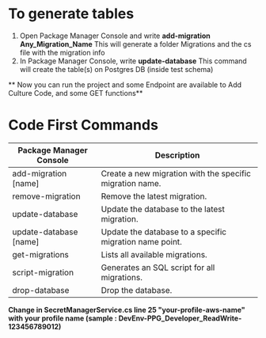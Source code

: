 # To generate tables
1. Open Package Manager Console and write **add-migration Any_Migration_Name**
   This will generate a folder Migrations and the cs file with the migration info
2. In Package Manager Console, write **update-database**
   This command will create the table(s) on Postgres DB (inside test schema)


  ** Now you can run the project and some Endpoint are available to Add Culture Code, and some GET functions**

# Code First Commands

|Package Manager Console  | Description                                                 |
|-------------------------|-------------------------------------------------------------|
|add-migration [name]     |Create a new migration with the specific migration name.     |
|remove-migration         |Remove the latest migration.                                 |
|update-database          |Update the database to the latest migration.                 |
|update-database [name]   |Update the database to a specific migration name point.      |
|get-migrations           |Lists all available migrations.                              |
|script-migration         |Generates an SQL script for all migrations.                  |
|drop-database            |Drop the database.                                           |


**Change in SecretManagerService.cs line 25 "your-profile-aws-name" with your profile name (sample : DevEnv-PPG_Developer_ReadWrite-123456789012)**


